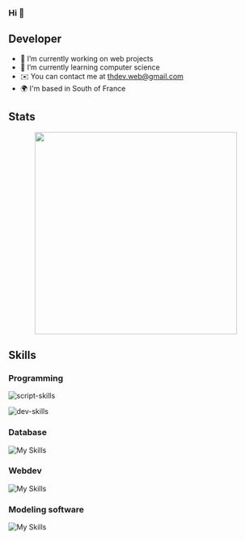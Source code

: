 ### Hi 👋

<!--
**unkn0wndfbx/unkn0wndfbx** is a ✨ _special_ ✨ repository because its `README.md` (this file) appears on your GitHub profile.

Here are some ideas to get you started:
-->

## Developer

- 🔭 I’m currently working on web projects
- 🌱 I’m currently learning computer science
- ✉️ You can contact me at [thdev.web@gmail.com](mailto:thdev.web@gmail.com)
- 🌍 I'm based in South of France

## Stats 

<p align="center">
  <img src="https://wakatime.com/share/@018dad70-d7e7-4987-bcfc-e91d2039d8a7/371715ad-e072-48e8-96e3-56a77d330f3e.svg" width="400" height="400" />
</p>


## Skills 

### Programming
![script-skills](https://skillicons.dev/icons?i=python,php)

![dev-skills](https://skillicons.dev/icons?i=java,arduino,flutter)

### Database
![My Skills](https://skillicons.dev/icons?i=mysql,firebase)

### Webdev
![My Skills](https://skillicons.dev/icons?i=html,css,react,tailwind,threejs,javascript,nodejs)

### Modeling software
![My Skills](https://skillicons.dev/icons?i=ae,ps,figma)
